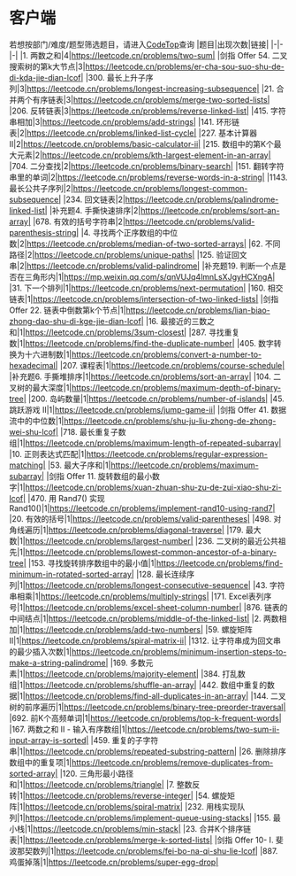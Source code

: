 # 客户端
若想按部门/难度/题型筛选题目，请进入[CodeTop](https://codetop.cc)查询
|题目|出现次数|链接|
|-|-|-|
|1. 两数之和|4|https://leetcode.cn/problems/two-sum|
|剑指 Offer 54. 二叉搜索树的第k大节点|3|https://leetcode.cn/problems/er-cha-sou-suo-shu-de-di-kda-jie-dian-lcof|
|300. 最长上升子序列|3|https://leetcode.cn/problems/longest-increasing-subsequence|
|21. 合并两个有序链表|3|https://leetcode.cn/problems/merge-two-sorted-lists|
|206. 反转链表|3|https://leetcode.cn/problems/reverse-linked-list|
|415. 字符串相加|3|https://leetcode.cn/problems/add-strings|
|141. 环形链表|2|https://leetcode.cn/problems/linked-list-cycle|
|227. 基本计算器 II|2|https://leetcode.cn/problems/basic-calculator-ii|
|215. 数组中的第K个最大元素|2|https://leetcode.cn/problems/kth-largest-element-in-an-array|
|704. 二分查找|2|https://leetcode.cn/problems/binary-search|
|151. 翻转字符串里的单词|2|https://leetcode.cn/problems/reverse-words-in-a-string|
|1143. 最长公共子序列|2|https://leetcode.cn/problems/longest-common-subsequence|
|234. 回文链表|2|https://leetcode.cn/problems/palindrome-linked-list|
|补充题4. 手撕快速排序|2|https://leetcode.cn/problems/sort-an-array|
|678. 有效的括号字符串|2|https://leetcode.cn/problems/valid-parenthesis-string|
|4. 寻找两个正序数组的中位数|2|https://leetcode.cn/problems/median-of-two-sorted-arrays|
|62. 不同路径|2|https://leetcode.cn/problems/unique-paths|
|125. 验证回文串|2|https://leetcode.cn/problems/valid-palindrome|
|补充题19. 判断一个点是否在三角形内|1|https://mp.weixin.qq.com/s/qnVUJq4lmnLsXJgyHCXngA|
|31. 下一个排列|1|https://leetcode.cn/problems/next-permutation|
|160. 相交链表|1|https://leetcode.cn/problems/intersection-of-two-linked-lists|
|剑指 Offer 22. 链表中倒数第k个节点|1|https://leetcode.cn/problems/lian-biao-zhong-dao-shu-di-kge-jie-dian-lcof|
|16. 最接近的三数之和|1|https://leetcode.cn/problems/3sum-closest|
|287. 寻找重复数|1|https://leetcode.cn/problems/find-the-duplicate-number|
|405. 数字转换为十六进制数|1|https://leetcode.cn/problems/convert-a-number-to-hexadecimal|
|207. 课程表|1|https://leetcode.cn/problems/course-schedule|
|补充题6. 手撕堆排序|1|https://leetcode.cn/problems/sort-an-array|
|104. 二叉树的最大深度|1|https://leetcode.cn/problems/maximum-depth-of-binary-tree|
|200. 岛屿数量|1|https://leetcode.cn/problems/number-of-islands|
|45. 跳跃游戏 II|1|https://leetcode.cn/problems/jump-game-ii|
|剑指 Offer 41. 数据流中的中位数|1|https://leetcode.cn/problems/shu-ju-liu-zhong-de-zhong-wei-shu-lcof|
|718. 最长重复子数组|1|https://leetcode.cn/problems/maximum-length-of-repeated-subarray|
|10. 正则表达式匹配|1|https://leetcode.cn/problems/regular-expression-matching|
|53. 最大子序和|1|https://leetcode.cn/problems/maximum-subarray|
|剑指 Offer 11. 旋转数组的最小数字|1|https://leetcode.cn/problems/xuan-zhuan-shu-zu-de-zui-xiao-shu-zi-lcof|
|470. 用 Rand7() 实现 Rand10()|1|https://leetcode.cn/problems/implement-rand10-using-rand7|
|20. 有效的括号|1|https://leetcode.cn/problems/valid-parentheses|
|498. 对角线遍历|1|https://leetcode.cn/problems/diagonal-traverse|
|179. 最大数|1|https://leetcode.cn/problems/largest-number|
|236. 二叉树的最近公共祖先|1|https://leetcode.cn/problems/lowest-common-ancestor-of-a-binary-tree|
|153. 寻找旋转排序数组中的最小值|1|https://leetcode.cn/problems/find-minimum-in-rotated-sorted-array|
|128. 最长连续序列|1|https://leetcode.cn/problems/longest-consecutive-sequence|
|43. 字符串相乘|1|https://leetcode.cn/problems/multiply-strings|
|171. Excel表列序号|1|https://leetcode.cn/problems/excel-sheet-column-number|
|876. 链表的中间结点|1|https://leetcode.cn/problems/middle-of-the-linked-list|
|2. 两数相加|1|https://leetcode.cn/problems/add-two-numbers|
|59. 螺旋矩阵 II|1|https://leetcode.cn/problems/spiral-matrix-ii|
|1312. 让字符串成为回文串的最少插入次数|1|https://leetcode.cn/problems/minimum-insertion-steps-to-make-a-string-palindrome|
|169. 多数元素|1|https://leetcode.cn/problems/majority-element|
|384. 打乱数组|1|https://leetcode.cn/problems/shuffle-an-array|
|442. 数组中重复的数据|1|https://leetcode.cn/problems/find-all-duplicates-in-an-array|
|144. 二叉树的前序遍历|1|https://leetcode.cn/problems/binary-tree-preorder-traversal|
|692. 前K个高频单词|1|https://leetcode.cn/problems/top-k-frequent-words|
|167. 两数之和 II - 输入有序数组|1|https://leetcode.cn/problems/two-sum-ii-input-array-is-sorted|
|459. 重复的子字符串|1|https://leetcode.cn/problems/repeated-substring-pattern|
|26. 删除排序数组中的重复项|1|https://leetcode.cn/problems/remove-duplicates-from-sorted-array|
|120. 三角形最小路径和|1|https://leetcode.cn/problems/triangle|
|7. 整数反转|1|https://leetcode.cn/problems/reverse-integer|
|54. 螺旋矩阵|1|https://leetcode.cn/problems/spiral-matrix|
|232. 用栈实现队列|1|https://leetcode.cn/problems/implement-queue-using-stacks|
|155. 最小栈|1|https://leetcode.cn/problems/min-stack|
|23. 合并K个排序链表|1|https://leetcode.cn/problems/merge-k-sorted-lists|
|剑指 Offer 10- I. 斐波那契数列|1|https://leetcode.cn/problems/fei-bo-na-qi-shu-lie-lcof|
|887. 鸡蛋掉落|1|https://leetcode.cn/problems/super-egg-drop|